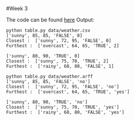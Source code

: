 #Week 3

The code can be found [here](https://github.com/gvivek19/fss16c/tree/master/code/3/code)
Output:

```
python table.py data/weather.csv 
['sunny', 85, 85, 'FALSE', 0]
Closest :  ['sunny', 72, 95, 'FALSE', 0]
Furthest :  ['overcast', 64, 65, 'TRUE', 2]

['sunny', 80, 90, 'TRUE', 0]
Closest :  ['sunny', 75, 70, 'TRUE', 2]
Furthest :  ['rainy', 68, 80, 'FALSE', 1]

python table.py data/weather.arff 
['sunny', 85, 85, 'FALSE', 'no']
Closest :  ['sunny', 72, 95, 'FALSE', 'no']
Furthest :  ['overcast', 64, 65, 'TRUE', 'yes']

['sunny', 80, 90, 'TRUE', 'no']
Closest :  ['sunny', 75, 70, 'TRUE', 'yes']
Furthest :  ['rainy', 68, 80, 'FALSE', 'yes']
```